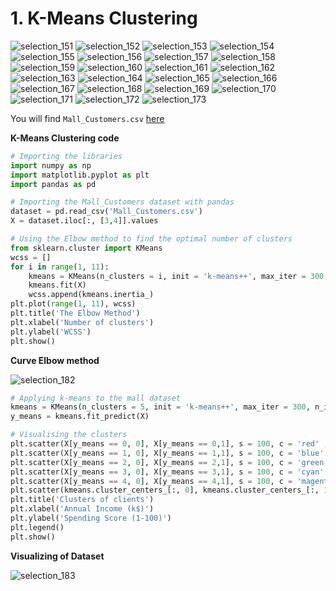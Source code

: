 # 1. K-Means Clustering

![selection_151](https://user-images.githubusercontent.com/15044221/30259569-e725aa08-96e3-11e7-9c3f-ed7fb372de47.png)
![selection_152](https://user-images.githubusercontent.com/15044221/30259573-e764abae-96e3-11e7-8d0c-3bbb33cc71da.png)
![selection_153](https://user-images.githubusercontent.com/15044221/30259574-e78e0846-96e3-11e7-8db4-7a7e032d3ea6.png)
![selection_154](https://user-images.githubusercontent.com/15044221/30259575-e78eb142-96e3-11e7-8d4e-aed0a0cd0d12.png)
![selection_155](https://user-images.githubusercontent.com/15044221/30259576-e78f1844-96e3-11e7-8029-6dee9367dd23.png)
![selection_156](https://user-images.githubusercontent.com/15044221/30259577-e7912fa8-96e3-11e7-8acd-895c91f16a6d.png)
![selection_157](https://user-images.githubusercontent.com/15044221/30259578-e792243a-96e3-11e7-98ff-ea644b6e3f46.png)
![selection_158](https://user-images.githubusercontent.com/15044221/30259579-e7a2ca92-96e3-11e7-9344-e55e772e5bfd.png)
![selection_159](https://user-images.githubusercontent.com/15044221/30259581-e7c90446-96e3-11e7-8a4a-66ab7a2063ac.png)
![selection_160](https://user-images.githubusercontent.com/15044221/30259582-e7cb9012-96e3-11e7-8de4-cd53956dca0d.png)
![selection_161](https://user-images.githubusercontent.com/15044221/30259583-e7ce568a-96e3-11e7-83a2-e1dce53be2f2.png)
![selection_162](https://user-images.githubusercontent.com/15044221/30259584-e7cfe464-96e3-11e7-9106-11f3937503c8.png)
![selection_163](https://user-images.githubusercontent.com/15044221/30259585-e7d276ac-96e3-11e7-9203-e9512d028b0d.png)
![selection_164](https://user-images.githubusercontent.com/15044221/30259586-e7e2603a-96e3-11e7-9cac-01881f08b6ff.png)
![selection_165](https://user-images.githubusercontent.com/15044221/30259587-e803d6f2-96e3-11e7-9dfc-3c63f6cec12f.png)
![selection_166](https://user-images.githubusercontent.com/15044221/30259588-e807f0c0-96e3-11e7-9a39-caba1327f832.png)
![selection_167](https://user-images.githubusercontent.com/15044221/30259589-e8099a06-96e3-11e7-9b77-6ff60367618d.png)
![selection_168](https://user-images.githubusercontent.com/15044221/30259590-e810402c-96e3-11e7-93a4-a4e395a748fc.png)
![selection_169](https://user-images.githubusercontent.com/15044221/30259591-e8147b4c-96e3-11e7-89ed-d5fadf6fce1f.png)
![selection_170](https://user-images.githubusercontent.com/15044221/30259592-e820cc30-96e3-11e7-8a3a-b609c9323249.png)
![selection_171](https://user-images.githubusercontent.com/15044221/30259593-e83e7bfe-96e3-11e7-8c6e-12a6c2339265.png)
![selection_172](https://user-images.githubusercontent.com/15044221/30259594-e843a1a6-96e3-11e7-8bd5-d1fe385ebe51.png)
![selection_173](https://user-images.githubusercontent.com/15044221/30259595-e84682fe-96e3-11e7-830c-b7850b1c82e4.png)

You will find `Mall_Customers.csv` <a href="https://github.com/MachineLearner07/Basic-Machine-Learning-with-Python-and-R/blob/rezwan/Part%204.2%20-%20Clustering/1.%20%20K-Means%20Clustering/Mall_Customers.csv"> here</a>

**K-Means Clustering code**
```python
# Importing the libraries
import numpy as np
import matplotlib.pyplot as plt
import pandas as pd

# Importing the Mall_Customers dataset with pandas
dataset = pd.read_csv('Mall_Customers.csv')
X = dataset.iloc[:, [3,4]].values

# Using the Elbow method to find the optimal number of clusters
from sklearn.cluster import KMeans
wcss = []
for i in range(1, 11):
    kmeans = KMeans(n_clusters = i, init = 'k-means++', max_iter = 300, n_init = 10, random_state = 0)
    kmeans.fit(X)
    wcss.append(kmeans.inertia_)
plt.plot(range(1, 11), wcss)
plt.title('The Elbow Method')
plt.xlabel('Number of clusters')
plt.ylabel('WCSS')
plt.show()
```

**Curve Elbow method**

![selection_182](https://user-images.githubusercontent.com/15044221/30259840-65e9218e-96e5-11e7-8a8e-1620ce011218.png)

```python
# Applying k-means to the mall dataset
kmeans = KMeans(n_clusters = 5, init = 'k-means++', max_iter = 300, n_init = 10, random_state = 0)
y_means = kmeans.fit_predict(X)

# Visualising the clusters
plt.scatter(X[y_means == 0, 0], X[y_means == 0,1], s = 100, c = 'red' , label = 'Careful')
plt.scatter(X[y_means == 1, 0], X[y_means == 1,1], s = 100, c = 'blue' , label = 'Standard')
plt.scatter(X[y_means == 2, 0], X[y_means == 2,1], s = 100, c = 'green' , label = 'Traget')
plt.scatter(X[y_means == 3, 0], X[y_means == 3,1], s = 100, c = 'cyan' , label = 'Careless')
plt.scatter(X[y_means == 4, 0], X[y_means == 4,1], s = 100, c = 'magenta' , label = 'Sensible')
plt.scatter(kmeans.cluster_centers_[:, 0], kmeans.cluster_centers_[:, 1], s = 300, c = 'yellow', label = 'Centroids')
plt.title('Clusters of clients')
plt.xlabel('Annual Income (k$)')
plt.ylabel('Spending Score (1-100)')
plt.legend()
plt.show()
```

**Visualizing of Dataset**

![selection_183](https://user-images.githubusercontent.com/15044221/30259841-66040b16-96e5-11e7-91e4-5a7cef89b194.png)

